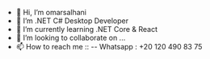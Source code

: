- 👋 Hi, I’m omarsalhani
- 👀 I’m .NET C# Desktop Developer
- 🌱 I’m currently learning .NET Core & React
- 💞️ I’m looking to collaborate on ...
- 📫 How to reach me ::
-- Whatsapp : +20 120 490 83 75

<!---
omarsalhani/omarsalhani is a ✨ special ✨ repository because its `README.md` (this file) appears on your GitHub profile.
You can click the Preview link to take a look at your changes.
--->
